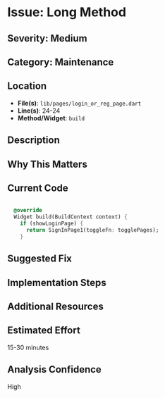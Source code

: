 # Issue: Long Method

## Severity: Medium

## Category: Maintenance

## Location
- **File(s)**: `lib/pages/login_or_reg_page.dart`
- **Line(s)**: 24-24
- **Method/Widget**: `build`

## Description


## Why This Matters


## Current Code
```dart

  @override
  Widget build(BuildContext context) {
    if (showLoginPage) {
      return SignInPage1(toggleFn: togglePages);
    }
```

## Suggested Fix


## Implementation Steps


## Additional Resources


## Estimated Effort
15-30 minutes

## Analysis Confidence
High
